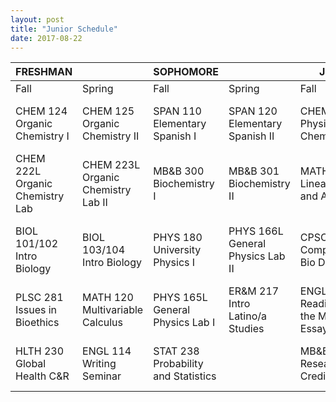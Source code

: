 ```yaml
---
layout: post
title: "Junior Schedule"
date: 2017-08-22
---
```


| FRESHMAN                        |                                    | SOPHOMORE                           |                                  | JUNIOR                                    |                                   |
|---------------------------------|------------------------------------|-------------------------------------|----------------------------------|-------------------------------------------|-----------------------------------|
| Fall                      | Spring                         | Fall                          | Spring                       | Fall                                | Spring                        |
| CHEM 124 Organic Chemistry I    | CHEM 125 Organic Chemistry II      | SPAN 110 Elementary Spanish I       | SPAN 120 Elementary Spanish II   | CHEM 332 Physical Chemistry               | STAT 242b Theory of Statistics    |
| CHEM 222L Organic Chemistry Lab | CHEM 223L Organic Chemistry Lab II | MB&B 300 Biochemistry I             | MB&B 301 Biochemistry II         | MATH 222 Linear Algebra and Apps          | MB&B 452b Biological Data Science |
| BIOL 101/102 Intro Biology      | BIOL 103/104 Intro Biology         | PHYS 180 University Physics I       | PHYS 166L General Physics Lab II | CPSC 453 Comp Methods Bio Data            | STAT 230b Intro to Data Analysis  |
| PLSC 281 Issues in Bioethics    | MATH 120 Multivariable Calculus    | PHYS 165L General Physics Lab I     | ER&M 217 Intro Latino/a Studies  | ENGL 120 Reading/Writing the Modern Essay | PHYS 181 University Physics II    |
| HLTH 230 Global Health C&R      | ENGL 114 Writing Seminar           | STAT 238 Probability and Statistics |                                  | MB&B 470 Research for Credit              | MB&B 471 Research for Credit      |
